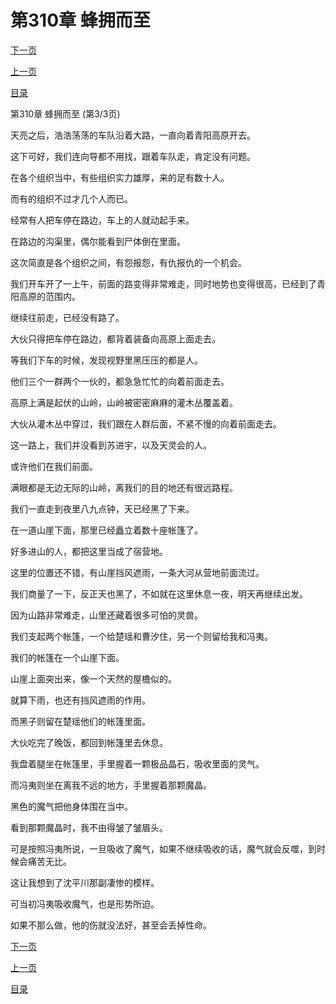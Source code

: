 <h1>第310章   蜂拥而至</h1>
            <div><p><a href="./0930_%E7%AC%AC311%E7%AB%A0_%E8%87%AA%E4%B8%8D%E9%87%8F%E5%8A%9B.md">下一页</a></p><p><a href="./0928_%E7%AC%AC310%E7%AB%A0_%E8%9C%82%E6%8B%A5%E8%80%8C%E8%87%B3.md">上一页</a></p><p><a href="../">目录</a></p></div>
            <div><p>第310章   蜂拥而至 (第3/3页)</p><p>天亮之后，浩浩荡荡的车队沿着大路，一直向着青阳高原开去。</p><p>这下可好，我们连向导都不用找，跟着车队走，肯定没有问题。</p><p>在各个组织当中，有些组织实力雄厚，来的足有数十人。</p><p>而有的组织不过才几个人而已。</p><p>经常有人把车停在路边，车上的人就动起手来。</p><p>在路边的沟渠里，偶尔能看到尸体倒在里面。</p><p>这次简直是各个组织之间，有怨报怨，有仇报仇的一个机会。</p><p>我们开车开了一上午，前面的路变得非常难走，同时地势也变得很高，已经到了青阳高原的范围内。</p><p>继续往前走，已经没有路了。</p><p>大伙只得把车停在路边，都背着装备向高原上面走去。</p><p>等我们下车的时候，发现视野里黑压压的都是人。</p><p>他们三个一群两个一伙的，都急急忙忙的向着前面走去。</p><p>高原上满是起伏的山岭，山岭被密密麻麻的灌木丛覆盖着。</p><p>大伙从灌木丛中穿过，我们跟在人群后面，不紧不慢的向着前面走去。</p><p>这一路上，我们并没看到苏进宇，以及天灵会的人。</p><p>或许他们在我们前面。</p><p>满眼都是无边无际的山岭，离我们的目的地还有很远路程。</p><p>我们一直走到夜里八九点钟，天已经黑了下来。</p><p>在一道山崖下面，那里已经矗立着数十座帐篷了。</p><p>好多进山的人，都把这里当成了宿营地。</p><p>这里的位置还不错，有山崖挡风遮雨，一条大河从营地前面流过。</p><p>我们商量了一下，反正天也黑了，不如就在这里休息一夜，明天再继续出发。</p><p>因为山路非常难走，山里还藏着很多可怕的灵兽。</p><p>我们支起两个帐篷，一个给楚瑶和曹汐住，另一个则留给我和冯夷。</p><p>我们的帐篷在一个山崖下面。</p><p>山崖上面突出来，像一个天然的屋檐似的。</p><p>就算下雨，也还有挡风遮雨的作用。</p><p>而黑子则留在楚瑶他们的帐篷里面。</p><p>大伙吃完了晚饭，都回到帐篷里去休息。</p><p>我盘着腿坐在帐篷里，手里握着一颗极品晶石，吸收里面的灵气。</p><p>而冯夷则坐在离我不远的地方，手里握着那颗魔晶。</p><p>黑色的魔气把他身体围在当中。</p><p>看到那颗魔晶时，我不由得皱了皱眉头。</p><p>可是按照冯夷所说，一旦吸收了魔气，如果不继续吸收的话，魔气就会反噬，到时候会痛苦无比。</p><p>这让我想到了沈平川那副凄惨的模样。</p><p>可当初冯夷吸收魔气，也是形势所迫。</p><p>如果不那么做，他的伤就没法好，甚至会丢掉性命。</p></div>
            <div><p><a href="./0930_%E7%AC%AC311%E7%AB%A0_%E8%87%AA%E4%B8%8D%E9%87%8F%E5%8A%9B.md">下一页</a></p><p><a href="./0928_%E7%AC%AC310%E7%AB%A0_%E8%9C%82%E6%8B%A5%E8%80%8C%E8%87%B3.md">上一页</a></p><p><a href="../">目录</a></p></div>